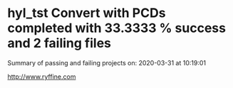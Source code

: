 # hyl_tst Convert with PCDs completed with 33.3333 % success and 2 failing files

Summary of passing and failing projects on: 2020-03-31 at 10:19:01

http://www.ryffine.com
